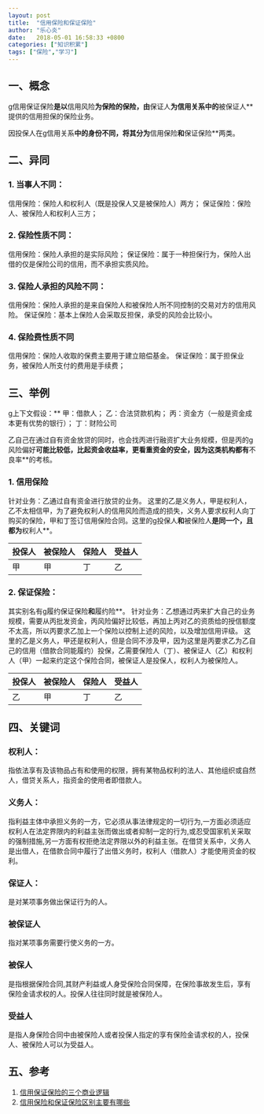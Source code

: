 ```yaml
---
layout: post
title:  "信用保险和保证保险"
author: "乐心炎"
date:   2018-05-01 16:58:33 +0800
categories: ["知识积累"]
tags: ["保险","学习"]
---
```


## 一、概念
g信用保证保险**是以**信用风险**为保险的保险，由**保证人**为信用关系中的**被保证人**提供的信用担保的保险业务。

因投保人在g信用关系**中的身份不同，将其分为**信用保险**和**保证保险**两类。


## 二、异同

### 1. 当事人不同：
信用保险：保险人和权利人（既是投保人又是被保险人）两方；
保证保险：保险人、被保险人和权利人三方；
### 2. 保险性质不同：
信用保险：保险人承担的是实际风险；
保证保险：属于一种担保行为，保险人出借的仅是保险公司的信用，而不承担实质风险。
### 3. 保险人承担的风险不同：
信用保险：保险人承担的是来自保险人和被保险人所不同控制的交易对方的信用风险。
保证保险：基本上保险人会采取反担保，承受的风险会比较小。
### 4. 保险费性质不同
信用保险：保险人收取的保费主要用于建立赔偿基金。
保证保险：属于担保业务，被保险人所支付的费用是手续费；

## 三、举例

g上下文假设：**
甲：借款人；
乙：合法贷款机构；
丙：资金方（一般是资金成本更有优势的银行）；
丁：财险公司

乙自己在通过自有资金放贷的同时，也会找丙进行融资扩大业务规模，但是丙的g风险偏好**可能比较低，比起资金收益率，更看重资金的安全，因为这类机构都有**不良率**的考核。

### 1. 信用保险
针对业务：乙通过自有资金进行放贷的业务。
这里的乙是义务人，甲是权利人，乙不太相信甲，为了避免权利人的信用风险而造成的损失，义务人要求权利人向丁购买的保险，甲和丁签订信用保险合同。这里的g投保人**和**被保险人**是同一个，且都为**权利人**。

| 投保人 | 被保险人 | 保险人 | 受益人 |
| --- | --- | --- | --- |
| 甲 | 甲 | 丁 | 乙  |

### 2. 保证保险：
其实别名有g履约保证保险**和**履约险**。
针对业务：乙想通过丙来扩大自己的业务规模，需要从丙批发资金，丙风险偏好比较低，再加上丙对乙的资质给的授信额度不太高，所以丙要求乙加上一个保险以控制上述的风险，以及增加信用评级。
这里的乙是义务人，甲还是权利人，但是合同不涉及甲，因为这里是丙要求乙为乙自己的信用（借款合同能履约）投保，乙需要保险人（丁）、被保证人（乙）和权利人（甲）一起来约定这个保险合同，被保证人是投保人，权利人为被保险人。

| 投保人 | 被保险人 | 保险人 | 受益人 |
| --- | --- | --- | --- |
| 乙 | 甲 | 丁 | 乙  |

## 四、关键词

### 权利人：
指依法享有及该物品占有和使用的权限，拥有某物品权利的法人、其他组织或自然人，借贷关系人，指资金的使用者即借款人。

### 义务人：
指利益主体中承担义务的一方，它必须从事法律规定的一切行为,一方面必须适应权利人在法定界限内的利益主张而做出或者抑制一定的行为,或忍受国家机关采取的强制措施,另一方面有权拒绝法定界限以外的利益主张。在借贷关系中，义务人是出借人，在借款合同中履行了出借义务时，权利人（借款人）才能使用资金的权利。

### 保证人：
是对某项事务做出保证行为的人。

### 被保证人
指对某项事务需要行使义务的一方。

### 被保人
是指根据保险合同,其财产利益或人身受保险合同保障，在保险事故发生后，享有保险金请求权的人。投保人往往同时就是被保险人。

### 受益人
是指人身保险合同中由被保险人或者投保人指定的享有保险金请求权的人，投保人、被保险人可以为受益人。

## 五、参考

1. [信用保证保险的三个商业逻辑](http://www.sohu.com/a/193771811_342980)
2. [信用保险和保证保险区别主要有哪些](http://bbs.pinggu.org/thread-3734490-1-1.html)

